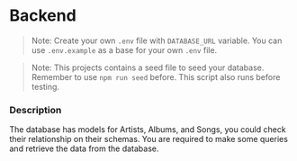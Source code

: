 # Backend

> Note: Create your own `.env` file with `DATABASE_URL` variable. You can use `.env.example` as a base for your own `.env` file.

> Note: This projects contains a seed file to seed your database. Remember to use `npm run seed` before. This script also runs before testing.

### Description

The database has models for Artists, Albums, and Songs, you could check their relationship on their schemas. You are required to make some queries and retrieve the data from the database.
